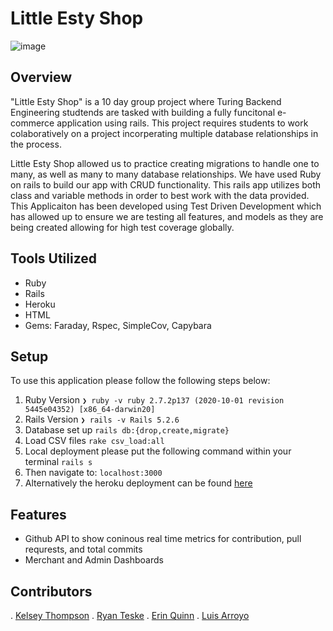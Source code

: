 # Little Esty Shop
![image](https://user-images.githubusercontent.com/83930724/134262543-10ea9310-5d10-4c65-b735-0ed9eab75afc.png)

## Overview

"Little Esty Shop" is a 10 day group project where Turing Backend Engineering studtends are tasked with building a fully funcitonal e-commerce application using rails. This project requires students to work colaboratively on a project incorperating multiple database relationships in the process.

Little Esty Shop allowed us to practice creating migrations to handle one to many, as well as many to many database relationships. We have used Ruby on rails to build our app with CRUD functionality. This rails app utilizes both class and variable methods in order to best work with the data provided. This Applicaiton has been developed using Test Driven Development which has allowed up to ensure we are testing all features, and models as they are being created allowing for high test coverage globally.

## Tools Utilized
- Ruby 
- Rails
- Heroku
- HTML
- Gems: Faraday, Rspec, SimpleCov, Capybara

## Setup
 To use this application please follow the following steps below:
1. Ruby Version
` ❯ ruby -v
   ruby 2.7.2p137 (2020-10-01 revision 5445e04352) [x86_64-darwin20] `
2. Rails Version
  `❯ rails -v
     Rails 5.2.6`
3. Database set up
`rails db:{drop,create,migrate}`
4. Load CSV files
`rake csv_load:all`
5. Local deployment please put the following command within your terminal 
`rails s`
6. Then navigate to:
`localhost:3000`
7. Alternatively the heroku deployment can be found [here](https://little-esty-shop987.herokuapp.com/admin/merchants)

## Features
- Github API to show coninous real time metrics for contribution, pull requrests, and total commits
- Merchant and Admin Dashboards


## Contributors

. [Kelsey Thompson](https://github.com/knthompson2)
. [Ryan Teske](https://github.com/Rteske)
. [Erin Quinn](https://github.com/equinn125?tab=repositories)
. [Luis Arroyo](https://github.com/dat1guyluigi)
